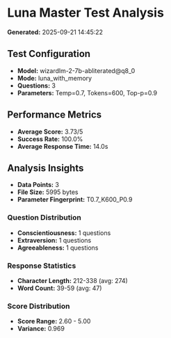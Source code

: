 # Luna Master Test Analysis

**Generated:** 2025-09-21 14:45:22

## Test Configuration
- **Model:** wizardlm-2-7b-abliterated@q8_0
- **Mode:** luna_with_memory
- **Questions:** 3
- **Parameters:** Temp=0.7, Tokens=600, Top-p=0.9

## Performance Metrics
- **Average Score:** 3.73/5
- **Success Rate:** 100.0%
- **Average Response Time:** 14.0s

## Analysis Insights
- **Data Points:** 3
- **File Size:** 5995 bytes
- **Parameter Fingerprint:** T0.7_K600_P0.9

### Question Distribution
- **Conscientiousness:** 1 questions
- **Extraversion:** 1 questions
- **Agreeableness:** 1 questions

### Response Statistics
- **Character Length:** 212-338 (avg: 274)
- **Word Count:** 39-59 (avg: 47)

### Score Distribution
- **Score Range:** 2.60 - 5.00
- **Variance:** 0.969
